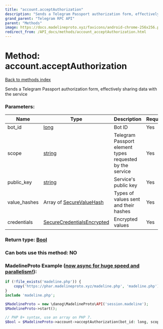 ```yaml
---
title: "account.acceptAuthorization"
description: "Sends a Telegram Passport authorization form, effectively sharing data with the service"
grand_parent: "Telegram RPC API"
parent: "Methods"
image: https://docs.madelineproto.xyz/favicons/android-chrome-256x256.png
redirect_from: /API_docs/methods/account_acceptAuthorization.html
---
```

# Method: account.acceptAuthorization
[Back to methods index](index.html)



Sends a Telegram Passport authorization form, effectively sharing data with the service

### Parameters:

| Name     |    Type       | Description | Required |
|----------|---------------|-------------|----------|
|bot\_id|[long](/API_docs/types/long.html) | Bot ID | Yes|
|scope|[string](/API_docs/types/string.html) | Telegram Passport element types requested by the service | Yes|
|public\_key|[string](/API_docs/types/string.html) | Service's public key | Yes|
|value\_hashes|Array of [SecureValueHash](/API_docs/types/SecureValueHash.html) | Types of values sent and their hashes | Yes|
|credentials|[SecureCredentialsEncrypted](/API_docs/types/SecureCredentialsEncrypted.html) | Encrypted values | Yes|


### Return type: [Bool](/API_docs/types/Bool.html)

### Can bots use this method: **NO**


### MadelineProto Example ([now async for huge speed and parallelism!](https://docs.madelineproto.xyz/docs/ASYNC.html)):


```php
if (!file_exists('madeline.php')) {
    copy('https://phar.madelineproto.xyz/madeline.php', 'madeline.php');
}
include 'madeline.php';

$MadelineProto = new \danog\MadelineProto\API('session.madeline');
$MadelineProto->start();

// PHP 8+ syntax, use an array on PHP 7.
$Bool = $MadelineProto->account->acceptAuthorization(bot_id: long, scope: 'string', public_key: 'string', value_hashes: [SecureValueHash, SecureValueHash], credentials: SecureCredentialsEncrypted, );
```

